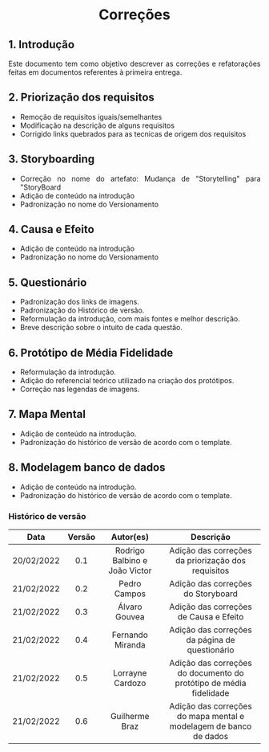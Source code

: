 # <center> Correções

<div align="justify">

## 1. Introdução

Este documento tem como objetivo descrever as correções e refatorações feitas em documentos referentes à primeira entrega.

## 2. Priorização dos requisitos

-   Remoção de requisitos iguais/semelhantes
-   Modificação na descrição de alguns requisitos
-   Corrigido links quebrados para as tecnicas de origem dos requisitos

## 3. Storyboarding

-   Correção no nome do artefato: Mudança de "Storytelling" para "StoryBoard
-   Adição de conteúdo na introdução
-   Padronização no nome do Versionamento

## 4. Causa e Efeito
-   Adição de conteúdo na introdução
-   Padronização no nome do Versionamento


## 5. Questionário

- Padronização dos links de imagens.
- Padronização do Histórico de versão.
- Reformulação da introdução, com mais fontes e melhor descrição.
- Breve descrição sobre o intuito de cada questão.


## 6. Protótipo de Média Fidelidade
-   Reformulação da introdução.
-   Adição do referencial teórico utilizado na criação dos protótipos.
-   Correção nas legendas de imagens.

## 7. Mapa Mental
- Adição de conteúdo na introdução.
- Padronização do histórico de versão de acordo com o template.

## 8. Modelagem banco de dados
- Adição de conteúdo na introdução.
- Padronização do histórico de versão de acordo com o template.

</div>

### Histórico de versão

|    Data    | Versão |             Autor(es)         |                     Descrição                      |
| :--------: | :----: | :---------------------------: | :------------------------------------------------: |
| 20/02/2022 | 0.1    | Rodrigo Balbino e João Victor | Adição das correções da priorização dos requisitos |
| 21/02/2022 | 0.2    | Pedro Campos                  | Adição das correções do Storyboard|
| 21/02/2022 | 0.3    | Álvaro Gouvea                 | Adição das correções de Causa e Efeito |
| 21/02/2022 | 0.4    | Fernando Miranda              | Adição das correções da página de questionário |
| 21/02/2022 | 0.5    | Lorrayne Cardozo              | Adição das correções do documento do protótipo de média fidelidade |
| 21/02/2022 | 0.6    | Guilherme Braz              | Adição das correções do mapa mental e modelagem de banco de dados |
